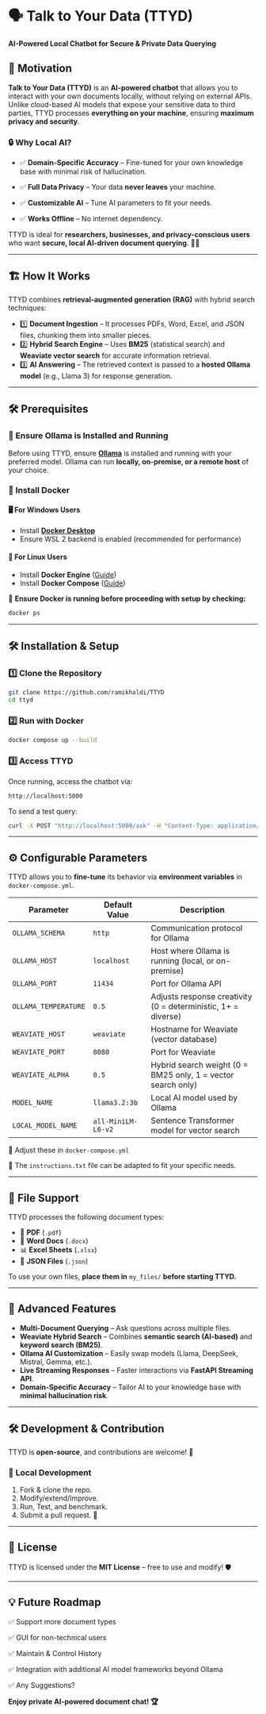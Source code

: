 # 🗣️ Talk to Your Data (TTYD)

**AI-Powered Local Chatbot for Secure & Private Data Querying**

## 🚀 Motivation

**Talk to Your Data (TTYD)** is an **AI-powered chatbot** that allows you to interact with your own documents locally, without relying on external APIs. Unlike cloud-based AI models that expose your sensitive data to third parties, TTYD processes **everything on your machine**, ensuring **maximum privacy and security**.

### 🔒 Why Local AI?

- ✅ **Domain-Specific Accuracy** – Fine-tuned for your own knowledge base with minimal risk of hallucination.

- ✅ **Full Data Privacy** – Your data **never leaves** your machine.

- ✅ **Customizable AI** – Tune AI parameters to fit your needs.

- ✅ **Works Offline** – No internet dependency.

TTYD is ideal for **researchers, businesses, and privacy-conscious users** who want **secure, local AI-driven document querying**. 🧠💡

---

## 🏗️ How It Works

TTYD combines **retrieval-augmented generation (RAG)** with hybrid search techniques:

- 1️⃣ **Document Ingestion** – It processes PDFs, Word, Excel, and JSON files, chunking them into smaller pieces.
- 2️⃣ **Hybrid Search Engine** – Uses **BM25** (statistical search) and **Weaviate vector search** for accurate information retrieval.
- 3️⃣ **AI Answering** – The retrieved context is passed to a **hosted Ollama model** (e.g., Llama 3) for response generation.

---

## 🛠️ Prerequisites

### 🧠 Ensure Ollama is Installed and Running

Before using TTYD, ensure **[Ollama](https://ollama.com)** is installed and running with your preferred model. Ollama can run **locally, on-premise, or a remote host** of your choice.

### 🐳 Install Docker

#### 🖥️ **For Windows Users**

- Install **[Docker Desktop](https://www.docker.com/products/docker-desktop/)**
- Ensure WSL 2 backend is enabled (recommended for performance)

#### 🐧 **For Linux Users**

- Install **Docker Engine** ([Guide](https://docs.docker.com/engine/install/))
- Install **Docker Compose** ([Guide](https://docs.docker.com/compose/install/))

📌 **Ensure Docker is running before proceeding with setup by checking:**
```sh
docker ps
```

---

## 🛠️ Installation & Setup

### 1️⃣ **Clone the Repository**

```sh
git clone https://github.com/ramikhaldi/TTYD
cd ttyd
```

### 2️⃣ **Run with Docker**

```sh
docker compose up --build
```

### 3️⃣ **Access TTYD**

Once running, access the chatbot via:

```sh
http://localhost:5000
```

To send a test query:

```sh
curl -X POST "http://localhost:5000/ask" -H "Content-Type: application/json" -d '{"question": "Summarize my files."}'
```

---

## ⚙️ Configurable Parameters

TTYD allows you to **fine-tune** its behavior via **environment variables** in `docker-compose.yml`.

| Parameter            | Default Value      | Description                                                             |
| -------------------- | ------------------ | ----------------------------------------------------------------------- |
| `OLLAMA_SCHEMA`      | `http`             | Communication protocol for Ollama                                       |
| `OLLAMA_HOST`        | `localhost`        | Host where Ollama is running (local, or on-premise)                     |
| `OLLAMA_PORT`        | `11434`            | Port for Ollama API                                                     |
| `OLLAMA_TEMPERATURE` | `0.5`              | Adjusts response creativity (0 = deterministic, 1+ = diverse)           |
| `WEAVIATE_HOST`      | `weaviate`         | Hostname for Weaviate (vector database)                                 |
| `WEAVIATE_PORT`      | `8080`             | Port for Weaviate                                                       |
| `WEAVIATE_ALPHA`     | `0.5`              | Hybrid search weight (0 = BM25 only, 1 = vector search only)            |
| `MODEL_NAME`         | `llama3.2:3b`      | Local AI model used by Ollama                                           |
| `LOCAL_MODEL_NAME`   | `all-MiniLM-L6-v2` | Sentence Transformer model for vector search                            |

🔹 Adjust these in `docker-compose.yml`

🔹 The `instructions.txt` file can be adapted to fit your specific needs.

---

## 📝 File Support

TTYD processes the following document types:

- 📄 **PDF** (`.pdf`)
- 📝 **Word Docs** (`.docx`)
- 📊 **Excel Sheets** (`.xlsx`)
- 📜 **JSON Files** (`.json`)

To use your own files, **place them in** `my_files/` **before starting TTYD.**

---

## 🔬 Advanced Features

- **Multi-Document Querying** – Ask questions across multiple files.
- **Weaviate Hybrid Search** – Combines **semantic search (AI-based)** and **keyword search (BM25)**.
- **Ollama AI Customization** – Easily swap models (Llama, DeepSeek, Mistral, Gemma, etc.).
- **Live Streaming Responses** – Faster interactions via **FastAPI Streaming API**.
- **Domain-Specific Accuracy** – Tailor AI to your knowledge base with **minimal hallucination risk**.

---

## 🛠️ Development & Contribution

TTYD is **open-source**, and contributions are welcome! 🎉

### 🔨 **Local Development**

1. Fork & clone the repo.
2. Modify/extend/Improve.
3. Run, Test, and benchmark.
4. Submit a pull request. 🚀

---

## 📜 License

TTYD is licensed under the **MIT License** – free to use and modify! 🛡️

---

## 💡 Future Roadmap

✅ Support more document types

✅ GUI for non-technical users

✅ Maintain & Control History

✅ Integration with additional AI model frameworks beyond Ollama

✅ Any Suggestions?

**Enjoy private AI-powered document chat! 🏆**

